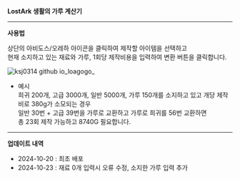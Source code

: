 **LostArk 생활의 가루 계산기**

---

**사용법**

상단의 아비도스/오레하 아이콘을 클릭하여 제작할 아이템을 선택하고<br/>
현재 소지하고 있는 재료와 가루, 1회당 제작비용을 입력하여 변환 버튼을 클릭합니다.

![ksj0314 github io_loagogo_](https://github.com/user-attachments/assets/4f4143c9-4d44-4468-8d9b-f41441171cba)

* 예시<br/>
희귀 200개, 고급 3000개, 일반 5000개, 가루 150개를 소지하고 있고 개당 제작비로 380g가 소모되는 경우<br/>
일반 30번 + 고급 39번을 가루로 교환하고 가루로 희귀를 56번 교환하면<br/>
총 23회 제작 가능하고 8740G 필요합니다.

---

**업데이트 내역**
* 2024-10-20 : 최초 배포
* 2024-10-23 : 재료 0개 입력시 오류 수정, 소지한 가루 입력 추가
